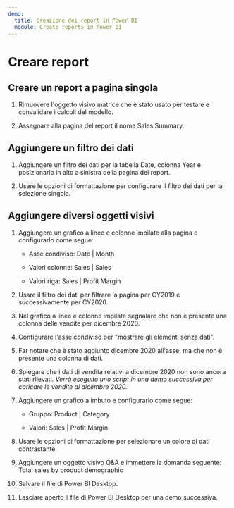 ```yaml
---
demo:
  title: Creazione dei report in Power BI
  module: Create reports in Power BI
---
```

# Creare report

## Creare un report a pagina singola

1. Rimuovere l'oggetto visivo matrice che è stato usato per testare e convalidare i calcoli del modello.

1. Assegnare alla pagina del report il nome Sales Summary.

## Aggiungere un filtro dei dati

1. Aggiungere un filtro dei dati per la tabella Date, colonna Year e posizionarlo in alto a sinistra della pagina del report.

1. Usare le opzioni di formattazione per configurare il filtro dei dati per la selezione singola.

## Aggiungere diversi oggetti visivi

1. Aggiungere un grafico a linee e colonne impilate alla pagina e configurarlo come segue:

    - Asse condiviso: Date | Month

    - Valori colonne: Sales | Sales

    - Valori riga: Sales | Profit Margin

1. Usare il filtro dei dati per filtrare la pagina per CY2019 e successivamente per CY2020.

1. Nel grafico a linee e colonne impilate segnalare che non è presente una colonna delle vendite per dicembre 2020.

1. Configurare l'asse condiviso per "mostrare gli elementi senza dati".

1. Far notare che è stato aggiunto dicembre 2020 all'asse, ma che non è presente una colonna di dati.

1. Spiegare che i dati di vendita relativi a dicembre 2020 non sono ancora stati rilevati. *Verrà eseguito uno script in una demo successiva per caricare le vendite di dicembre 2020.*

1. Aggiungere un grafico a imbuto e configurarlo come segue:

    - Gruppo: Product | Category

    - Valori: Sales | Profit Margin

1. Usare le opzioni di formattazione per selezionare un colore di dati contrastante.

1. Aggiungere un oggetto visivo Q&A e immettere la domanda seguente: Total sales by product demographic

1. Salvare il file di Power BI Desktop.

1. Lasciare aperto il file di Power BI Desktop per una demo successiva.
